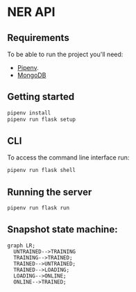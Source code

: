 # NER API

## Requirements

To be able to run the project you'll need:

- [Pipenv](https://pipenv.readthedocs.io/en/latest/install/#installing-pipenv).
- [MongoDB](https://www.mongodb.com/)

## Getting started

```bash
pipenv install
pipenv run flask setup
```

## CLI

To access the command line interface run:

```bash
pipenv run flask shell
```

## Running the server

```bash
pipenv run flask run
```

## Snapshot state machine:
```mermaid
graph LR;
  UNTRAINED-->TRAINING
  TRAINING-->TRAINED;
  TRAINED-->UNTRAINED;
  TRAINED-->LOADING;
  LOADING-->ONLINE;
  ONLINE-->TRAINED;
```
